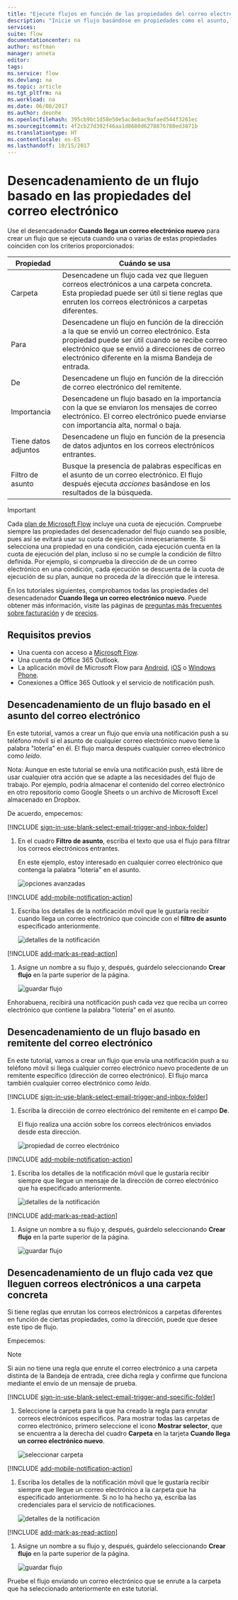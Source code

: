 ```yaml
---
title: "Ejecute flujos en función de las propiedades del correo electrónico. | Microsoft Docs"
description: "Inicie un flujo basándose en propiedades como el asunto, la dirección o el destinatario de un correo electrónico."
services: 
suite: flow
documentationcenter: na
author: msftman
manager: anneta
editor: 
tags: 
ms.service: flow
ms.devlang: na
ms.topic: article
ms.tgt_pltfrm: na
ms.workload: na
ms.date: 06/08/2017
ms.author: deonhe
ms.openlocfilehash: 395cb9bc1d58e50e5ac8ebac9afaed544f3261ec
ms.sourcegitcommit: 4f2cb27d392f46aa1d8680d6278876780ed3871b
ms.translationtype: HT
ms.contentlocale: es-ES
ms.lasthandoff: 10/15/2017
---
```

# <a name="trigger-a-flow-based-on-email-properties"></a>Desencadenamiento de un flujo basado en las propiedades del correo electrónico
Use el desencadenador **Cuando llega un correo electrónico nuevo** para crear un flujo que se ejecuta cuando una o varias de estas propiedades coinciden con los criterios proporcionados:

| Propiedad | Cuándo se usa |
| --- | --- |
| Carpeta |Desencadene un flujo cada vez que lleguen correos electrónicos a una carpeta concreta. Esta propiedad puede ser útil si tiene reglas que enruten los correos electrónicos a carpetas diferentes. |
| Para |Desencadene un flujo en función de la dirección a la que se envió un correo electrónico. Esta propiedad puede ser útil cuando se recibe correo electrónico que se envió a direcciones de correo electrónico diferente en la misma Bandeja de entrada. |
| De |Desencadene un flujo en función de la dirección de correo electrónico del remitente. |
| Importancia |Desencadene un flujo basado en la importancia con la que se enviaron los mensajes de correo electrónico. El correo electrónico puede enviarse con importancia alta, normal o baja. |
| Tiene datos adjuntos |Desencadene un flujo en función de la presencia de datos adjuntos en los correos electrónicos entrantes. |
| Filtro de asunto |Busque la presencia de palabras específicas en el asunto de un correo electrónico. El flujo después ejecuta *acciones* basándose en los resultados de la búsqueda. |

> [!IMPORTANT]
> Cada [plan de Microsoft Flow](https://flow.microsoft.com/pricing/) incluye una cuota de ejecución. Compruebe siempre las propiedades del desencadenador del flujo cuando sea posible, pues así se evitará usar su cuota de ejecución innecesariamente. Si selecciona una propiedad en una condición, cada ejecución cuenta en la cuota de ejecución del plan, incluso si no se cumple la condición de filtro definida. Por ejemplo, si comprueba la dirección *de* de un correo electrónico en una condición, cada ejecución se descuenta de la cuota de ejecución de su plan, aunque no proceda *de* la dirección que le interesa.
> 
> 

En los tutoriales siguientes, comprobamos todas las propiedades del desencadenador **Cuando llega un correo electrónico nuevo**. Puede obtener más información, visite las páginas de [preguntas más frecuentes sobre facturación](billing-questions.md#what-counts-as-a-run) y de [precios](https://ms.flow.microsoft.com/pricing/).

## <a name="prerequisites"></a>Requisitos previos
* Una cuenta con acceso a [Microsoft Flow](https://flow.microsoft.com).
* Una cuenta de Office 365 Outlook.
* La aplicación móvil de Microsoft Flow para [Android](https://aka.ms/flowmobiledocsandroid), [iOS](https://aka.ms/flowmobiledocsios) o [Windows Phone](https://aka.ms/flowmobilewindows).
* Conexiones a Office 365 Outlook y el servicio de notificación push.

## <a name="trigger-a-flow-based-on-an-emails-subject"></a>Desencadenamiento de un flujo basado en el asunto del correo electrónico
En este tutorial, vamos a crear un flujo que envía una notificación push a su teléfono móvil si el asunto de cualquier correo electrónico nuevo tiene la palabra "lotería" en él. El flujo marca después cualquier correo electrónico como *leído*.

Nota: Aunque en este tutorial se envía una notificación push, está libre de usar cualquier otra acción que se adapte a las necesidades del flujo de trabajo. Por ejemplo, podría almacenar el contenido del correo electrónico en otro repositorio como Google Sheets o un archivo de Microsoft Excel almacenado en Dropbox.

De acuerdo, empecemos:

[!INCLUDE [sign-in-use-blank-select-email-trigger-and-inbox-folder](includes/sign-in-use-blank-select-email-trigger-and-inbox-folder.md)]

1. En el cuadro **Filtro de asunto**, escriba el texto que usa el flujo para filtrar los correos electrónicos entrantes.
   
     En este ejemplo, estoy interesado en cualquier correo electrónico que contenga la palabra "lotería" en el asunto.
   
    ![opciones avanzadas](./media/email-triggers/email-triggers-subject-text.png)

[!INCLUDE [add-mobile-notification-action](includes/add-mobile-notification-action.md)]

1. Escriba los detalles de la notificación móvil que le gustaría recibir cuando llega un correo electrónico que coincide con el **filtro de asunto** especificado anteriormente.
   
    ![detalles de la notificación](./media/email-triggers/email-triggers-4.png)

[!INCLUDE [add-mark-as-read-action](includes/add-mark-as-read-action.md)]

1. Asigne un nombre a su flujo y, después, guárdelo seleccionando **Crear flujo** en la parte superior de la página.
   
    ![guardar flujo](./media/email-triggers/email-triggers-subject-notification.png)

Enhorabuena, recibirá una notificación push cada vez que reciba un correo electrónico que contiene la palabra "lotería" en el asunto.

## <a name="trigger-a-flow-based-on-an-emails-sender"></a>Desencadenamiento de un flujo basado en remitente del correo electrónico
En este tutorial, vamos a crear un flujo que envía una notificación push a su teléfono móvil si llega cualquier correo electrónico nuevo procedente de un remitente específico (dirección de correo electrónico). El flujo marca también cualquier correo electrónico como *leído*.

[!INCLUDE [sign-in-use-blank-select-email-trigger-and-inbox-folder](includes/sign-in-use-blank-select-email-trigger-and-inbox-folder.md)]

1. Escriba la dirección de correo electrónico del remitente en el campo **De**.
   
     El flujo realiza una acción sobre los correos electrónicos enviados desde esta dirección.
   
    ![propiedad de correo electrónico](./media/email-triggers/email-triggers-from.png)

[!INCLUDE [add-mobile-notification-action](includes/add-mobile-notification-action.md)]

1. Escriba los detalles de la notificación móvil que le gustaría recibir siempre que llegue un mensaje de la dirección de correo electrónico que ha especificado anteriormente.
   
    ![detalles de la notificación](./media/email-triggers/email-triggers-sender-notification.png)

[!INCLUDE [add-mark-as-read-action](includes/add-mark-as-read-action.md)]

1. Asigne un nombre a su flujo y, después, guárdelo seleccionando **Crear flujo** en la parte superior de la página.
   
    ![guardar flujo](./media/email-triggers/email-triggers-sender-5.png)

## <a name="trigger-a-flow-when-emails-arrive-in-a-specific-folder"></a>Desencadenamiento de un flujo cada vez que lleguen correos electrónicos a una carpeta concreta
Si tiene reglas que enrutan los correos electrónicos a carpetas diferentes en función de ciertas propiedades, como la dirección, puede que desee este tipo de flujo.

Empecemos:

> [!NOTE]
> Si aún no tiene una regla que enrute el correo electrónico a una carpeta distinta de la Bandeja de entrada, cree dicha regla y confirme que funciona mediante el envío de un mensaje de prueba.
> 
> 

[!INCLUDE [sign-in-use-blank-select-email-trigger-and-specific-folder](includes/sign-in-use-blank-select-email-trigger-and-specific-folder.md)]

1. Seleccione la carpeta para la que ha creado la regla para enrutar correos electrónicos específicos. Para mostrar todas las carpetas de correo electrónico, primero seleccione el icono **Mostrar selector**, que se encuentra a la derecha del cuadro **Carpeta** en la tarjeta **Cuando llega un correo electrónico nuevo**.
   
    ![seleccionar carpeta](./media/email-triggers/email-triggers-2.png)

[!INCLUDE [add-mobile-notification-action](includes/add-mobile-notification-action.md)]

1. Escriba los detalles de la notificación móvil que le gustaría recibir siempre que llegue un correo electrónico a la carpeta que ha especificado anteriormente. Si no lo ha hecho ya, escriba las credenciales para el servicio de notificaciones.
   
    ![detalles de la notificación](./media/email-triggers/email-triggers-folder-notification.png)

[!INCLUDE [add-mark-as-read-action](includes/add-mark-as-read-action.md)]

1. Asigne un nombre a su flujo y, después, guárdelo seleccionando **Crear flujo** en la parte superior de la página.
   
    ![guardar flujo](./media/email-triggers/email-triggers-7.png)

Pruebe el flujo enviando un correo electrónico que se enrute a la carpeta que ha seleccionado anteriormente en este tutorial.

